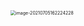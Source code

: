 <img src="C:\Users\zsls2\AppData\Roaming\Typora\typora-user-images\image-20210705162224228.png" alt="image-20210705162224228" style="zoom:50%;" />
